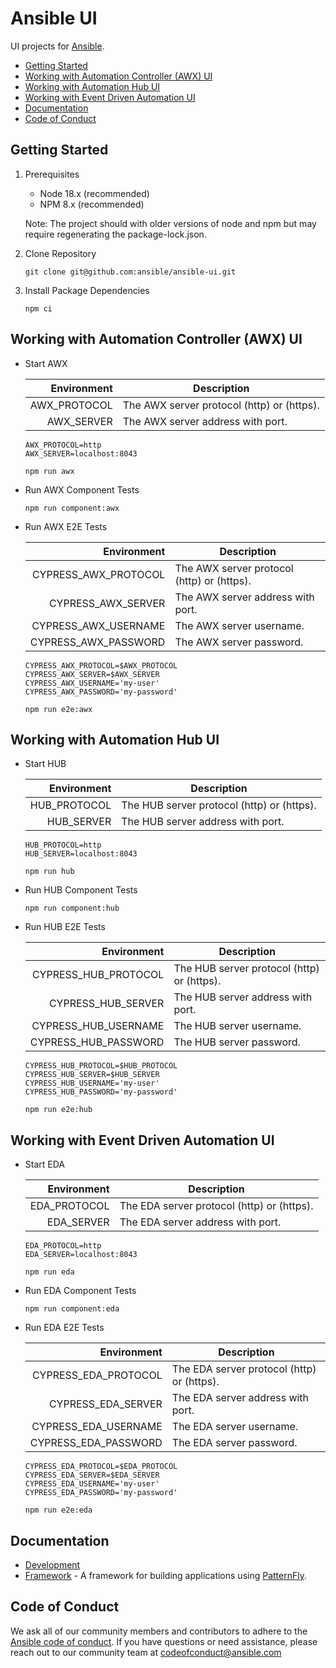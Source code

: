# Ansible UI

UI projects for [Ansible](https://www.ansible.com).

- [Getting Started](#getting-started)
- [Working with Automation Controller (AWX) UI](#working-with-automation-controller-awx-ui)
- [Working with Automation Hub UI](#working-with-automation-hub-ui)
- [Working with Event Driven Automation UI](#working-with-event-driven-automation-ui)
- [Documentation](#documentation)
- [Code of Conduct](#code-of-conduct)

## Getting Started

1. Prerequisites

   - Node 18.x (recommended)
   - NPM 8.x (recommended)

   Note: The project should with older versions of node and npm but may require regenerating the package-lock.json.

2. Clone Repository

   ```
   git clone git@github.com:ansible/ansible-ui.git
   ```

3. Install Package Dependencies

   ```
   npm ci
   ```

## Working with Automation Controller (AWX) UI

- Start AWX

   |  Environment | Description                                |
   | -----------: | ------------------------------------------ |
   | AWX_PROTOCOL | The AWX server protocol (http) or (https). |
   |   AWX_SERVER | The AWX server address with port.          |

   ```
   AWX_PROTOCOL=http
   AWX_SERVER=localhost:8043
   ```

   ```
   npm run awx
   ```

- Run AWX Component Tests

   ```
   npm run component:awx
   ```

- Run AWX E2E Tests

   |          Environment | Description                                |
   | -------------------: | ------------------------------------------ |
   | CYPRESS_AWX_PROTOCOL | The AWX server protocol (http) or (https). |
   |   CYPRESS_AWX_SERVER | The AWX server address with port.          |
   | CYPRESS_AWX_USERNAME | The AWX server username.                   |
   | CYPRESS_AWX_PASSWORD | The AWX server password.                   |

   ```
   CYPRESS_AWX_PROTOCOL=$AWX_PROTOCOL
   CYPRESS_AWX_SERVER=$AWX_SERVER
   CYPRESS_AWX_USERNAME='my-user'
   CYPRESS_AWX_PASSWORD='my-password'
   ```

   ```
   npm run e2e:awx
   ```

## Working with Automation Hub UI

- Start HUB

   |  Environment | Description                                |
   | -----------: | ------------------------------------------ |
   | HUB_PROTOCOL | The HUB server protocol (http) or (https). |
   |   HUB_SERVER | The HUB server address with port.          |

   ```
   HUB_PROTOCOL=http
   HUB_SERVER=localhost:8043
   ```

   ```
   npm run hub
   ```

- Run HUB Component Tests

   ```
   npm run component:hub
   ```

- Run HUB E2E Tests

   |          Environment | Description                                |
   | -------------------: | ------------------------------------------ |
   | CYPRESS_HUB_PROTOCOL | The HUB server protocol (http) or (https). |
   |   CYPRESS_HUB_SERVER | The HUB server address with port.          |
   | CYPRESS_HUB_USERNAME | The HUB server username.                   |
   | CYPRESS_HUB_PASSWORD | The HUB server password.                   |

   ```
   CYPRESS_HUB_PROTOCOL=$HUB_PROTOCOL
   CYPRESS_HUB_SERVER=$HUB_SERVER
   CYPRESS_HUB_USERNAME='my-user'
   CYPRESS_HUB_PASSWORD='my-password'
   ```

   ```
   npm run e2e:hub
   ```

## Working with Event Driven Automation UI

- Start EDA

   |  Environment | Description                                |
   | -----------: | ------------------------------------------ |
   | EDA_PROTOCOL | The EDA server protocol (http) or (https). |
   |   EDA_SERVER | The EDA server address with port.          |

   ```
   EDA_PROTOCOL=http
   EDA_SERVER=localhost:8043
   ```

   ```
   npm run eda
   ```

- Run EDA Component Tests

   ```
   npm run component:eda
   ```

- Run EDA E2E Tests

   |          Environment | Description                                |
   | -------------------: | ------------------------------------------ |
   | CYPRESS_EDA_PROTOCOL | The EDA server protocol (http) or (https). |
   |   CYPRESS_EDA_SERVER | The EDA server address with port.          |
   | CYPRESS_EDA_USERNAME | The EDA server username.                   |
   | CYPRESS_EDA_PASSWORD | The EDA server password.                   |

   ```
   CYPRESS_EDA_PROTOCOL=$EDA_PROTOCOL
   CYPRESS_EDA_SERVER=$EDA_SERVER
   CYPRESS_EDA_USERNAME='my-user'
   CYPRESS_EDA_PASSWORD='my-password'
   ```

   ```
   npm run e2e:eda
   ```

## Documentation

- [Development](./docs/DEVELOPMENT.md)
- [Framework](./framework/README.md) - A framework for building applications using [PatternFly](https://www.patternfly.org).

## Code of Conduct

We ask all of our community members and contributors to adhere to the [Ansible code of conduct](http://docs.ansible.com/ansible/latest/community/code_of_conduct.html). If you have questions or need assistance, please reach out to our community team at [codeofconduct@ansible.com](mailto:codeofconduct@ansible.com)
